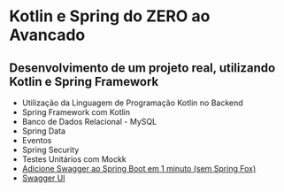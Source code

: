 # Kotlin e Spring do ZERO ao Avancado
## Desenvolvimento de um projeto real, utilizando Kotlin e Spring Framework

- Utilização da Linguagem de Programação Kotlin no Backend
- Spring Framework com Kotlin
- Banco de Dados Relacional - MySQL
- Spring Data
- Eventos
- Spring Security
- Testes Unitários com Mockk
- [Adicione Swagger ao Spring Boot em 1 minuto (sem Spring Fox)](https://datmt.com/backend/java/spring/add-swagger-to-spring-boot-in-1-minute-without-spring-fox/)
- [Swagger UI](http://localhost:8080/swagger-ui/index.html#/)
